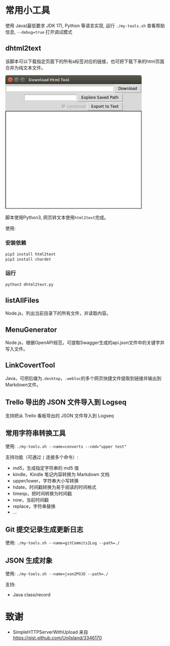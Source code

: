 # 常用小工具

使用 Java(最低要求 JDK 17), Python 等语言实现, 运行 `./my-tools.sh` 查看帮助信息, `--debug=true` 打开调试模式

## dhtml2text

该脚本可以下载指定页面下的所有a标签对应的链接，也可把下载下来的html页面合并为纯文本文件。

![dhtml2text](./imgs/dhtml2text-01.png)

脚本使用Python3, 网页转文本使用`html2text`完成。

使用:


### 安装依赖

```
pip3 install html2text
pip3 install chardet
```

### 运行

```
python3 dhtml2text.py
```

## listAllFiles

Node.js，列出当前目录下的所有文件，并读取内容。

## MenuGenerator

Node.js，根据OpenAPI规范，可提取Swagger生成的api.json文件中的关键字并写入文件。

## LinkCovertTool

Java，可把后缀为`.desktop`，`.webloc`的多个网页快捷文件提取到链接并输出到Markdown文件。

## Trello 导出的 JSON 文件导入到 Logseq

支持把从 Trello 看板导出的 JSON 文件导入到 Logseq

## 常用字符串转换工具

使用: `./my-tools.sh --name=converts --cmd="upper test"`

支持功能（可通过 `|` 连接多个命令）:

* md5，生成指定字符串的 md5 值
* kindle，Kindle 笔记内容转换为 Markdown 文档
* upper/lower，字符串大小写转换
* hdate，时间戳转换为易于阅读的时间格式
* timesp，把时间转换为时间戳
* now，当前时间戳
* replace，字符串替换
* ...

## Git 提交记录生成更新日志

使用: `./my-tools.sh --name=gitCommits2Log --path=./`

## JSON 生成对象

使用: `./my-tools.sh --name=json2POJO --path=./`

支持:

* Java class/record


# 致谢

* SimpleHTTPServerWithUpload 来自 https://gist.github.com/UniIsland/3346170
